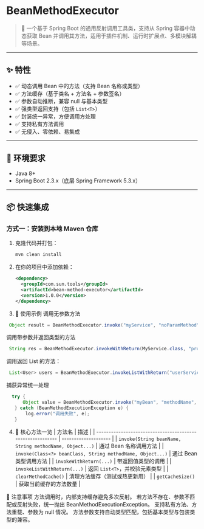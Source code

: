 # BeanMethodExecutor

> 🚀 一个基于 Spring Boot 的通用反射调用工具类，支持从 Spring 容器中动态获取 Bean 并调用其方法，适用于插件机制、运行时扩展点、多模块解耦等场景。

---

## ✨ 特性

- ✅ 动态调用 Bean 中的方法（支持 Bean 名称或类型）
- ✅ 方法缓存（基于类名 + 方法名 + 参数签名）
- ✅ 参数自动推断，兼容 null 与基本类型
- ✅ 强类型返回支持（包括 `List<T>`）
- ✅ 封装统一异常，方便调用方处理
- ✅ 支持私有方法调用
- ✅ 无侵入、零依赖、易集成

---

## 🔧 环境要求

- Java 8+
- Spring Boot 2.3.x（底层 Spring Framework 5.3.x）

---

## 📦 快速集成

### 方式一：安装到本地 Maven 仓库

1. 克隆代码并打包：

   ```bash
   mvn clean install
2. 在你的项目中添加依赖：
   ```xml
   <dependency>
     <groupId>com.sun.tools</groupId>
     <artifactId>bean-method-executor</artifactId>
     <version>1.0.0</version>
   </dependency>
3. 🚀  使用示例 
 调用无参数方法
``` java
 Object result = BeanMethodExecutor.invoke("myService", "noParamMethod");
```
 调用带参数并返回类型的方法
``` java
 String res = BeanMethodExecutor.invokeWithReturn(MyService.class, "process", String.class, "abc", 123);
```
 调用返回 List<T> 的方法：
``` java
 List<User> users = BeanMethodExecutor.invokeListWithReturn("userService", "listUsers", User.class);
```
 捕获异常统一处理
``` java
  try {
      Object value = BeanMethodExecutor.invoke("myBean", "methodName", arg1, arg2);
   } catch (BeanMethodExecutionException e) {
       log.error("调用失败", e);
   }
```
4. 🧩 核心方法一览
   | 方法名                                                        | 描述                   |
   | ---------------------------------------------------------- | -------------------- |
   | `invoke(String beanName, String methodName, Object...)`    | 通过 Bean 名称调用方法       |
   | `invoke(Class<?> beanClass, String methodName, Object...)` | 通过 Bean 类型调用方法       |
   | `invokeWithReturn(...)`                                    | 带返回值类型的调用            |
   | `invokeListWithReturn(...)`                                | 返回 `List<T>`，并校验元素类型 |
   | `clearMethodCache()`                                       | 清理方法缓存（测试或热更新用）      |
   | `getCacheSize()`                                           | 获取当前缓存的方法数量          |

📌 注意事项
   方法调用时，内部支持缓存避免多次反射。
   若方法不存在、参数不匹配或反射失败，统一抛出 BeanMethodExecutionException。
   支持私有方法、方法重载、参数为 null 情况。 
   方法参数支持自动类型匹配，包括基本类型与包装类型的兼容。

 
